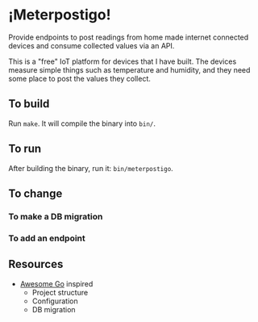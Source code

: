 # ¡Meterpostigo!

Provide endpoints to post readings from home made internet connected devices and
consume collected values via an API.

This is a "free" IoT platform for devices that I have built. The devices measure
simple things such as temperature and humidity, and they need some place to post
the values they collect.

## To build

Run `make`. It will compile the binary into `bin/`.

## To run

After building the binary, run it: `bin/meterpostigo`.

## To change

### To make a DB migration

### To add an endpoint

## Resources

* [Awesome Go](https://github.com/avelino/awesome-go) inspired
  * Project structure
  * Configuration
  * DB migration
